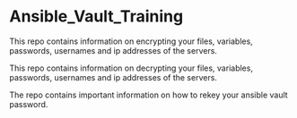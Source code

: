 # Ansible_Vault_Training

This repo contains information on encrypting your files, variables, passwords, usernames and ip addresses of the servers. 

This repo contains information on decrypting your files, variables, passwords, usernames and ip addresses of the servers. 

The repo contains important information on how to rekey your ansible vault password.   
